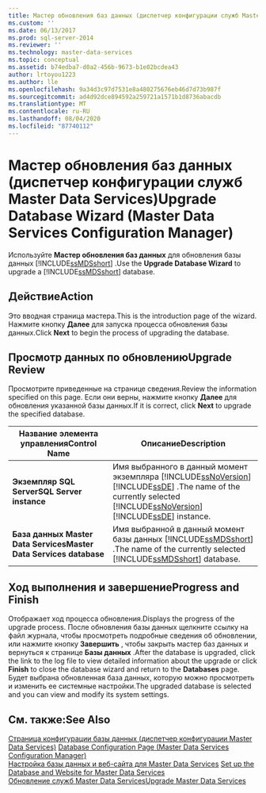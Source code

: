 ```yaml
---
title: Мастер обновления баз данных (диспетчер конфигурации служб Master Data Services) | Документы Майкрософт
ms.custom: ''
ms.date: 06/13/2017
ms.prod: sql-server-2014
ms.reviewer: ''
ms.technology: master-data-services
ms.topic: conceptual
ms.assetid: b74edba7-d0a2-456b-9673-b1e02bcdea43
author: lrtoyou1223
ms.author: lle
ms.openlocfilehash: 9a34d3c97d7531e8a480275676eb46d7d73b987f
ms.sourcegitcommit: ad4d92dce894592a259721a1571b1d8736abacdb
ms.translationtype: MT
ms.contentlocale: ru-RU
ms.lasthandoff: 08/04/2020
ms.locfileid: "87740112"
---
```

# <a name="upgrade-database-wizard-master-data-services-configuration-manager"></a><span data-ttu-id="05cb1-102">Мастер обновления баз данных (диспетчер конфигурации служб Master Data Services)</span><span class="sxs-lookup"><span data-stu-id="05cb1-102">Upgrade Database Wizard (Master Data Services Configuration Manager)</span></span>
  <span data-ttu-id="05cb1-103">Используйте **Мастер обновления баз данных** для обновления базы данных [!INCLUDE[ssMDSshort](../includes/ssmdsshort-md.md)] .</span><span class="sxs-lookup"><span data-stu-id="05cb1-103">Use the **Upgrade Database Wizard** to upgrade a [!INCLUDE[ssMDSshort](../includes/ssmdsshort-md.md)] database.</span></span>  
  
## <a name="action"></a><span data-ttu-id="05cb1-104">Действие</span><span class="sxs-lookup"><span data-stu-id="05cb1-104">Action</span></span>  
 <span data-ttu-id="05cb1-105">Это вводная страница мастера.</span><span class="sxs-lookup"><span data-stu-id="05cb1-105">This is the introduction page of the wizard.</span></span> <span data-ttu-id="05cb1-106">Нажмите кнопку **Далее** для запуска процесса обновления базы данных.</span><span class="sxs-lookup"><span data-stu-id="05cb1-106">Click **Next** to begin the process of upgrading the database.</span></span>  
  
## <a name="upgrade-review"></a><span data-ttu-id="05cb1-107">Просмотр данных по обновлению</span><span class="sxs-lookup"><span data-stu-id="05cb1-107">Upgrade Review</span></span>  
 <span data-ttu-id="05cb1-108">Просмотрите приведенные на странице сведения.</span><span class="sxs-lookup"><span data-stu-id="05cb1-108">Review the information specified on this page.</span></span> <span data-ttu-id="05cb1-109">Если они верны, нажмите кнопку **Далее** для обновления указанной базы данных.</span><span class="sxs-lookup"><span data-stu-id="05cb1-109">If it is correct, click **Next** to upgrade the specified database.</span></span>  
  
|<span data-ttu-id="05cb1-110">Название элемента управления</span><span class="sxs-lookup"><span data-stu-id="05cb1-110">Control Name</span></span>|<span data-ttu-id="05cb1-111">Описание</span><span class="sxs-lookup"><span data-stu-id="05cb1-111">Description</span></span>|  
|------------------|-----------------|  
|<span data-ttu-id="05cb1-112">**Экземпляр SQL Server**</span><span class="sxs-lookup"><span data-stu-id="05cb1-112">**SQL Server instance**</span></span>|<span data-ttu-id="05cb1-113">Имя выбранного в данный момент экземпляра [!INCLUDE[ssNoVersion](../includes/ssnoversion-md.md)][!INCLUDE[ssDE](../includes/ssde-md.md)] .</span><span class="sxs-lookup"><span data-stu-id="05cb1-113">The name of the currently selected [!INCLUDE[ssNoVersion](../includes/ssnoversion-md.md)][!INCLUDE[ssDE](../includes/ssde-md.md)] instance.</span></span>|  
|<span data-ttu-id="05cb1-114">**База данных Master Data Services**</span><span class="sxs-lookup"><span data-stu-id="05cb1-114">**Master Data Services database**</span></span>|<span data-ttu-id="05cb1-115">Имя выбранной в данный момент базы данных [!INCLUDE[ssMDSshort](../includes/ssmdsshort-md.md)] .</span><span class="sxs-lookup"><span data-stu-id="05cb1-115">The name of the currently selected [!INCLUDE[ssMDSshort](../includes/ssmdsshort-md.md)] database.</span></span>|  
  
## <a name="progress-and-finish"></a><span data-ttu-id="05cb1-116">Ход выполнения и завершение</span><span class="sxs-lookup"><span data-stu-id="05cb1-116">Progress and Finish</span></span>  
 <span data-ttu-id="05cb1-117">Отображает ход процесса обновления.</span><span class="sxs-lookup"><span data-stu-id="05cb1-117">Displays the progress of the upgrade process.</span></span> <span data-ttu-id="05cb1-118">После обновления базы данных щелкните ссылку на файл журнала, чтобы просмотреть подробные сведения об обновлении, или нажмите кнопку **Завершить** , чтобы закрыть мастер баз данных и вернуться к странице **Базы данных** .</span><span class="sxs-lookup"><span data-stu-id="05cb1-118">After the database is upgraded, click the link to the log file to view detailed information about the upgrade or click **Finish** to close the database wizard and return to the **Databases** page.</span></span> <span data-ttu-id="05cb1-119">Будет выбрана обновленная база данных, которую можно просмотреть и изменить ее системные настройки.</span><span class="sxs-lookup"><span data-stu-id="05cb1-119">The upgraded database is selected and you can view and modify its system settings.</span></span>  
  
## <a name="see-also"></a><span data-ttu-id="05cb1-120">См. также:</span><span class="sxs-lookup"><span data-stu-id="05cb1-120">See Also</span></span>  
 <span data-ttu-id="05cb1-121">[Страница конфигурации базы данных &#40;диспетчер конфигурации Master Data Services&#41;](../../2014/master-data-services/database-configuration-page-master-data-services-configuration-manager.md) </span><span class="sxs-lookup"><span data-stu-id="05cb1-121">[Database Configuration Page &#40;Master Data Services Configuration Manager&#41;](../../2014/master-data-services/database-configuration-page-master-data-services-configuration-manager.md) </span></span>  
 <span data-ttu-id="05cb1-122">[Настройка базы данных и веб-сайта для Master Data Services](set-up-the-database-and-website-for-master-data-services.md) </span><span class="sxs-lookup"><span data-stu-id="05cb1-122">[Set up the Database and Website for Master Data Services](set-up-the-database-and-website-for-master-data-services.md) </span></span>  
 [<span data-ttu-id="05cb1-123">Обновление служб Master Data Services</span><span class="sxs-lookup"><span data-stu-id="05cb1-123">Upgrade Master Data Services</span></span>](../database-engine/install-windows/upgrade-master-data-services.md)  
  
  
